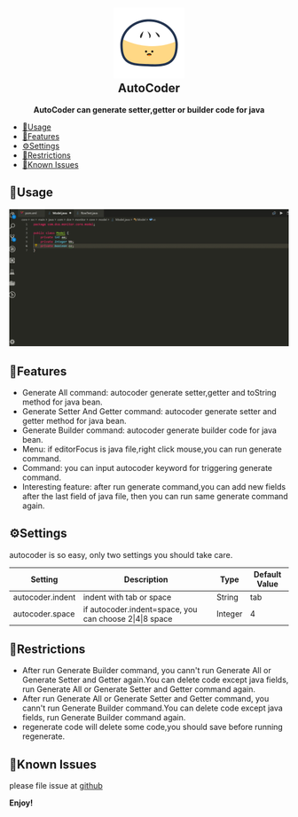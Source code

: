 <h2 align="center"><img src="https://raw.githubusercontent.com/simahao/autocoder/master/images/icon.png" height="128"><br>AutoCoder</h2>
<p align="center"><strong>AutoCoder can generate setter,getter or builder code for java</strong></p>

- [🌴Usage](#%F0%9F%8C%B4usage)
- [💮Features](#%F0%9F%92%AEfeatures)
- [⚙️Settings](#%E2%9A%99%EF%B8%8Fsettings)
- [🤣Restrictions](#%F0%9F%A4%A3restrictions)
- [🐛Known Issues](#%F0%9F%90%9Bknown-issues)

## 🌴Usage
![How to use](images/usages.gif)

## 💮Features
- Generate All command: autocoder generate setter,getter and toString method for java bean.
- Generate Setter And Getter command: autocoder generate setter and getter method for java bean.
- Generate Builder command: autocoder generate builder code for java bean.
- Menu: if editorFocus is java file,right click mouse,you can run generate command.
- Command: you can input autocoder keyword for triggering generate command.
- Interesting feature: after run generate command,you can add new fields after the last field of java file, then you can run same generate command again.

## ⚙️Settings
autocoder is so easy, only two settings you should take care.

| Setting          | Description                                             | Type    | Default Value |
| ---------------- | ------------------------------------------------------- | ------- | ------------- |
| autocoder.indent | indent with tab or space                                | String  | tab           |
| autocoder.space  | if autocoder.indent=space, you can choose 2\|4\|8 space | Integer | 4             |

## 🤣Restrictions
- After run Generate Builder command, you cann't run Generate All or Generate Setter and Getter again.You can delete code except java fields, run Generate All or Generate Setter and Getter command again.
- After run Generate All or Generate Setter and Getter command, you cann't run Generate Builder command.You can delete code except java fields, run Generate Builder command again. 
- regenerate code will delete some code,you should save before running regenerate.

## 🐛Known Issues
please file issue at [github](https://github.com/simahao/autocoder/issues)

**Enjoy!**
